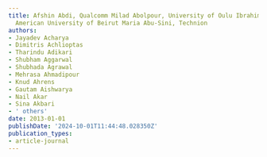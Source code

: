 ```yaml
---
title: Afshin Abdi, Qualcomm Milad Abolpour, University of Oulu Ibrahim Abou-Faycal,
  American University of Beirut Maria Abu-Sini, Technion
authors:
- Jayadev Acharya
- Dimitris Achlioptas
- Tharindu Adikari
- Shubham Aggarwal
- Shubhada Agrawal
- Mehrasa Ahmadipour
- Knud Ahrens
- Gautam Aishwarya
- Nail Akar
- Sina Akbari
- ' others'
date: 2013-01-01
publishDate: '2024-10-01T11:44:48.028350Z'
publication_types:
- article-journal
---
```

